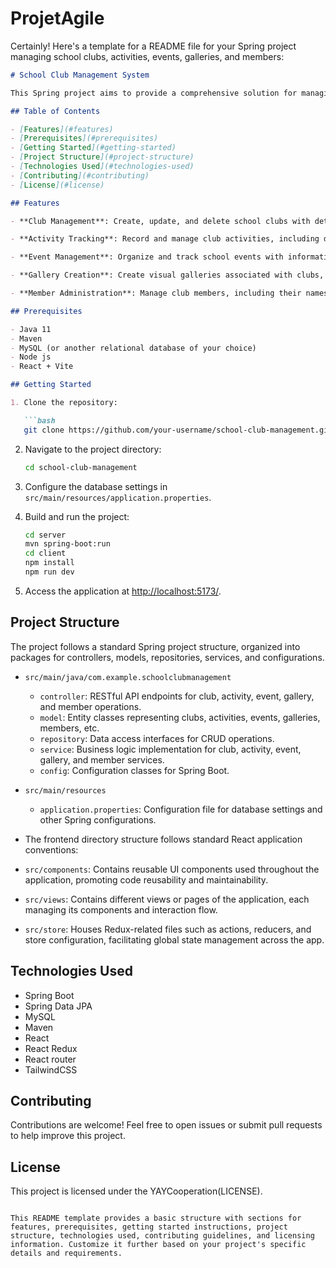 # ProjetAgile
Certainly! Here's a template for a README file for your Spring project managing school clubs, activities, events, galleries, and members:

```markdown
# School Club Management System

This Spring project aims to provide a comprehensive solution for managing school clubs, their activities, events, galleries, and members.

## Table of Contents

- [Features](#features)
- [Prerequisites](#prerequisites)
- [Getting Started](#getting-started)
- [Project Structure](#project-structure)
- [Technologies Used](#technologies-used)
- [Contributing](#contributing)
- [License](#license)

## Features

- **Club Management**: Create, update, and delete school clubs with details such as name, description, president, members, activities, and galleries.

- **Activity Tracking**: Record and manage club activities, including details like photo, description, type, content, and creation date.

- **Event Management**: Organize and track school events with information such as title, description, date, address, and photo.

- **Gallery Creation**: Create visual galleries associated with clubs, featuring activities to showcase the vibrant club life.

- **Member Administration**: Manage club members, including their names, roles, and associations with specific clubs.

## Prerequisites

- Java 11
- Maven
- MySQL (or another relational database of your choice)
- Node js
- React + Vite

## Getting Started

1. Clone the repository:

   ```bash
   git clone https://github.com/your-username/school-club-management.git
   ```

2. Navigate to the project directory:

   ```bash
   cd school-club-management
   ```

3. Configure the database settings in `src/main/resources/application.properties`.

4. Build and run the project:

   ```bash
   cd server
   mvn spring-boot:run
   cd client
   npm install
   npm run dev
   ```

5. Access the application at [http://localhost:5173/](http://localhost:5173/).

## Project Structure

The project follows a standard Spring project structure, organized into packages for controllers, models, repositories, services, and configurations.

- `src/main/java/com.example.schoolclubmanagement`
  - `controller`: RESTful API endpoints for club, activity, event, gallery, and member operations.
  - `model`: Entity classes representing clubs, activities, events, galleries, members, etc.
  - `repository`: Data access interfaces for CRUD operations.
  - `service`: Business logic implementation for club, activity, event, gallery, and member services.
  - `config`: Configuration classes for Spring Boot.

- `src/main/resources`
  - `application.properties`: Configuration file for database settings and other Spring configurations.

- The frontend directory structure follows standard React application conventions:

 - `src/components`: Contains reusable UI components used throughout the application, promoting code reusability and maintainability.
 - `src/views`: Contains different views or pages of the application, each managing its components and interaction flow.
 - `src/store`: Houses Redux-related files such as actions, reducers, and store configuration, facilitating global state management across the app. 

## Technologies Used

- Spring Boot
- Spring Data JPA
- MySQL
- Maven
- React
- React Redux
- React router
- TailwindCSS

## Contributing

Contributions are welcome! Feel free to open issues or submit pull requests to help improve this project.

## License

This project is licensed under the YAYCooperation(LICENSE).
```

This README template provides a basic structure with sections for features, prerequisites, getting started instructions, project structure, technologies used, contributing guidelines, and licensing information. Customize it further based on your project's specific details and requirements.
